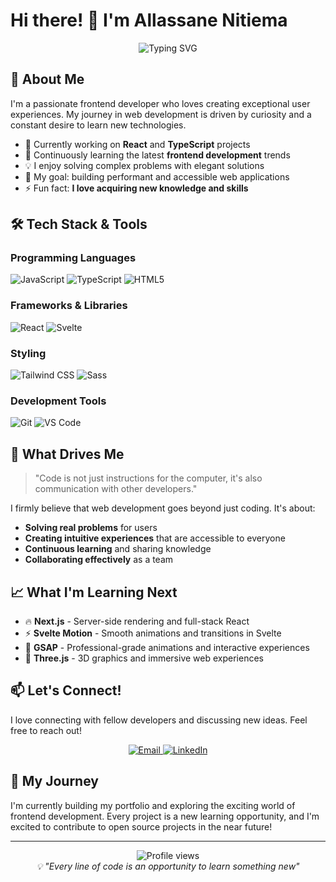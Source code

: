 # Hi there! 👋 I'm Allassane Nitiema

<div align="center">
  <img src="https://readme-typing-svg.herokuapp.com?font=Fira+Code&pause=1000&color=2E9EF7&center=true&vCenter=true&width=435&lines=Frontend+Web+Developer;Passionate+about+Clean+Code;Always+Learning+New+Things;Building+Amazing+User+Experiences" alt="Typing SVG" />
</div>

## 🚀 About Me

I'm a passionate frontend developer who loves creating exceptional user experiences. My journey in web development is driven by curiosity and a constant desire to learn new technologies.

- 🔭 Currently working on **React** and **TypeScript** projects
- 🌱 Continuously learning the latest **frontend development** trends
- 💡 I enjoy solving complex problems with elegant solutions
- 🎯 My goal: building performant and accessible web applications
- ⚡ Fun fact: **I love acquiring new knowledge and skills**

## 🛠️ Tech Stack & Tools

### Programming Languages
<p align="left">
  <img src="https://img.shields.io/badge/JavaScript-F7DF1E?style=for-the-badge&logo=javascript&logoColor=black" alt="JavaScript"/>
  <img src="https://img.shields.io/badge/TypeScript-007ACC?style=for-the-badge&logo=typescript&logoColor=white" alt="TypeScript"/>
  <img src="https://img.shields.io/badge/HTML5-E34F26?style=for-the-badge&logo=html5&logoColor=white" alt="HTML5"/>
</p>

### Frameworks & Libraries
<p align="left">
  <img src="https://img.shields.io/badge/React-20232A?style=for-the-badge&logo=react&logoColor=61DAFB" alt="React"/>
  <img src="https://img.shields.io/badge/Svelte-4A4A55?style=for-the-badge&logo=svelte&logoColor=FF3E00" alt="Svelte"/>
</p>

### Styling
<p align="left">
  <img src="https://img.shields.io/badge/Tailwind_CSS-38B2AC?style=for-the-badge&logo=tailwind-css&logoColor=white" alt="Tailwind CSS"/>
  <img src="https://img.shields.io/badge/Sass-CC6699?style=for-the-badge&logo=sass&logoColor=white" alt="Sass"/>
</p>

### Development Tools
<p align="left">
  <img src="https://img.shields.io/badge/GIT-E44C30?style=for-the-badge&logo=git&logoColor=white" alt="Git"/>
  <img src="https://img.shields.io/badge/VS_Code-007ACC?style=for-the-badge&logo=visual-studio-code&logoColor=white" alt="VS Code"/>
</p>

## 🌟 What Drives Me

> "Code is not just instructions for the computer, it's also communication with other developers."

I firmly believe that web development goes beyond just coding. It's about:
- **Solving real problems** for users
- **Creating intuitive experiences** that are accessible to everyone
- **Continuous learning** and sharing knowledge
- **Collaborating effectively** as a team

## 📈 What I'm Learning Next

- 🔥 **Next.js** - Server-side rendering and full-stack React
- ⚡ **Svelte Motion** - Smooth animations and transitions in Svelte
- 🎨 **GSAP** - Professional-grade animations and interactive experiences
- 🌟 **Three.js** - 3D graphics and immersive web experiences

## 📫 Let's Connect!

I love connecting with fellow developers and discussing new ideas. Feel free to reach out!

<p align="center">
  <a href="mailto:allassanenitiema@gmail.com">
    <img src="https://img.shields.io/badge/Email-D14836?style=for-the-badge&logo=gmail&logoColor=white" alt="Email"/>
  </a>
  <a href="https://linkedin.com/in/allassane-nitiema-400a5835a">
    <img src="https://img.shields.io/badge/LinkedIn-0077B5?style=for-the-badge&logo=linkedin&logoColor=white" alt="LinkedIn"/>
  </a>
</p>

## 🎯 My Journey

I'm currently building my portfolio and exploring the exciting world of frontend development. Every project is a new learning opportunity, and I'm excited to contribute to open source projects in the near future!

---

<div align="center">
  <img src="https://komarev.com/ghpvc/?username=NitiemaAllassane&color=blueviolet&style=flat-square&label=Profile+Views" alt="Profile views" />
</div>

<div align="center">
  <i>💡 "Every line of code is an opportunity to learn something new"</i>
</div>
